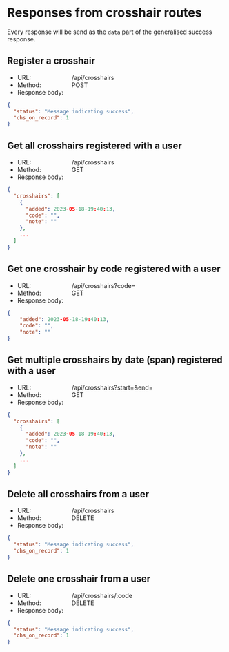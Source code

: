 # Responses from crosshair routes

Every response will be send as the `data` part of the generalised success response.

## Register a crosshair

- URL: &nbsp;&nbsp;&nbsp;&nbsp;&nbsp;&nbsp;&nbsp;&nbsp;&nbsp;&nbsp;&nbsp;&nbsp;&nbsp;&nbsp;&nbsp;&nbsp;&nbsp;&nbsp;&nbsp;&nbsp;&nbsp;&nbsp;&nbsp;/api/crosshairs
- Method: &nbsp;&nbsp;&nbsp;&nbsp;&nbsp;&nbsp;&nbsp;&nbsp;&nbsp;&nbsp;&nbsp;&nbsp;&nbsp;&nbsp;&nbsp;&nbsp;&nbsp;POST
- Response body:

```json
{
  "status": "Message indicating success",
  "chs_on_record": 1
}
```

## Get all crosshairs registered with a user

- URL: &nbsp;&nbsp;&nbsp;&nbsp;&nbsp;&nbsp;&nbsp;&nbsp;&nbsp;&nbsp;&nbsp;&nbsp;&nbsp;&nbsp;&nbsp;&nbsp;&nbsp;&nbsp;&nbsp;&nbsp;&nbsp;&nbsp;&nbsp;/api/crosshairs
- Method: &nbsp;&nbsp;&nbsp;&nbsp;&nbsp;&nbsp;&nbsp;&nbsp;&nbsp;&nbsp;&nbsp;&nbsp;&nbsp;&nbsp;&nbsp;&nbsp;&nbsp;GET
- Response body:

```json
{
  "crosshairs": [
    {
      "added": 2023-05-18-19:40:13,
      "code": "",
      "note": ""
    },
    ...
  ]
}
```

## Get one crosshair by code registered with a user

- URL: &nbsp;&nbsp;&nbsp;&nbsp;&nbsp;&nbsp;&nbsp;&nbsp;&nbsp;&nbsp;&nbsp;&nbsp;&nbsp;&nbsp;&nbsp;&nbsp;&nbsp;&nbsp;&nbsp;&nbsp;&nbsp;&nbsp;&nbsp;/api/crosshairs?code=
- Method: &nbsp;&nbsp;&nbsp;&nbsp;&nbsp;&nbsp;&nbsp;&nbsp;&nbsp;&nbsp;&nbsp;&nbsp;&nbsp;&nbsp;&nbsp;&nbsp;&nbsp;GET
- Response body:

```json
{
    "added": 2023-05-18-19:40:13,
    "code": "",
    "note": ""
}
```

## Get multiple crosshairs by date (span) registered with a user

- URL: &nbsp;&nbsp;&nbsp;&nbsp;&nbsp;&nbsp;&nbsp;&nbsp;&nbsp;&nbsp;&nbsp;&nbsp;&nbsp;&nbsp;&nbsp;&nbsp;&nbsp;&nbsp;&nbsp;&nbsp;&nbsp;&nbsp;&nbsp;/api/crosshairs?start=&end=
- Method: &nbsp;&nbsp;&nbsp;&nbsp;&nbsp;&nbsp;&nbsp;&nbsp;&nbsp;&nbsp;&nbsp;&nbsp;&nbsp;&nbsp;&nbsp;&nbsp;&nbsp;GET
- Response body:

```json
{
  "crosshairs": [
    {
      "added": 2023-05-18-19:40:13,
      "code": "",
      "note": ""
    },
    ...
  ]
}
```

## Delete all crosshairs from a user

- URL: &nbsp;&nbsp;&nbsp;&nbsp;&nbsp;&nbsp;&nbsp;&nbsp;&nbsp;&nbsp;&nbsp;&nbsp;&nbsp;&nbsp;&nbsp;&nbsp;&nbsp;&nbsp;&nbsp;&nbsp;&nbsp;&nbsp;&nbsp;/api/crosshairs
- Method: &nbsp;&nbsp;&nbsp;&nbsp;&nbsp;&nbsp;&nbsp;&nbsp;&nbsp;&nbsp;&nbsp;&nbsp;&nbsp;&nbsp;&nbsp;&nbsp;&nbsp;DELETE
- Response body:

```json
{
  "status": "Message indicating success",
  "chs_on_record": 1
}
```

## Delete one crosshair from a user

- URL: &nbsp;&nbsp;&nbsp;&nbsp;&nbsp;&nbsp;&nbsp;&nbsp;&nbsp;&nbsp;&nbsp;&nbsp;&nbsp;&nbsp;&nbsp;&nbsp;&nbsp;&nbsp;&nbsp;&nbsp;&nbsp;&nbsp;&nbsp;/api/crosshairs/:code
- Method: &nbsp;&nbsp;&nbsp;&nbsp;&nbsp;&nbsp;&nbsp;&nbsp;&nbsp;&nbsp;&nbsp;&nbsp;&nbsp;&nbsp;&nbsp;&nbsp;&nbsp;DELETE
- Response body:

```json
{
  "status": "Message indicating success",
  "chs_on_record": 1
}
```
